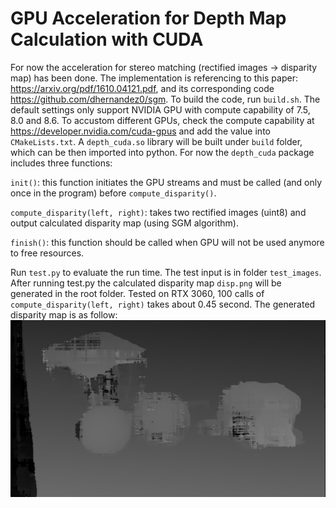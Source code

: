 # GPU Acceleration for Depth Map Calculation with CUDA
For now the acceleration for stereo matching (rectified images -> disparity map) has been done. The implementation is referencing to this paper: https://arxiv.org/pdf/1610.04121.pdf, and its corresponding code https://github.com/dhernandez0/sgm. To build the code, run `build.sh`. The default settings only support NVIDIA GPU with compute capability of 7.5, 8.0 and 8.6. To accustom different GPUs, check the compute capability at https://developer.nvidia.com/cuda-gpus and add the value into `CMakeLists.txt`. A `depth_cuda.so` library will be built under `build` folder, which can be then imported into python. For now the `depth_cuda` package includes three functions:

`init()`: this function initiates the GPU streams and must be called (and only once in the program) before `compute_disparity()`.

`compute_disparity(left, right)`: takes two rectified images (uint8) and output calculated disparity map (using SGM algorithm).

`finish()`: this function should be called when GPU will not be used anymore to free resources.

Run `test.py` to evaluate the run time. The test input is in folder `test_images`. After running test.py the calculated disparity map `disp.png` will be generated in the root folder. Tested on RTX 3060, 100 calls of `compute_disparity(left, right)` takes about 0.45 second. The generated disparity map is as follow:
![disp](test_images/example_result.png)